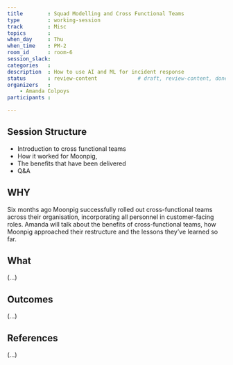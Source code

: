```yaml
---
title        : Squad Modelling and Cross Functional Teams
type         : working-session
track        : Misc
topics       :
when_day     : Thu
when_time    : PM-2
room_id      : room-6
session_slack:
categories   :
description  : How to use AI and ML for incident response
status       : review-content             # draft, review-content, done
organizers   :
    - Amanda Colpoys
participants :

---
```


## Session Structure

- Introduction to cross functional teams
- How it worked for Moonpig,
- The benefits that have been delivered
- Q&A

## WHY

Six months ago Moonpig successfully rolled out cross-functional teams across their organisation, incorporating all personnel in customer-facing roles.  Amanda will talk about the benefits of cross-functional teams, how Moonpig approached their restructure and the lessons they’ve learned so far.

## What

(...)

## Outcomes

(...)

## References

(...)
